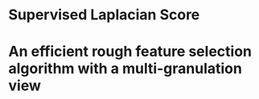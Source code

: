 # Supervised Laplacian Score

# An efficient rough feature selection algorithm with a multi-granulation view
